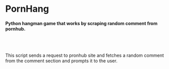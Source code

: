 # PornHang
<h4> Python hangman game that works by scraping random comment from pornhub. </h4>
<br /><br />

This script sends a request to pronhub site and fetches a random comment from the comment section and prompts it to the user.

